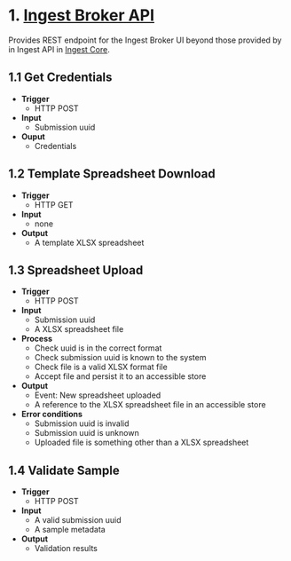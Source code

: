 # 1. [Ingest Broker API](https://github.com/HumanCellAtlas/ingest-broker-api)

Provides REST endpoint for the Ingest Broker UI beyond those provided by in Ingest API in [Ingest Core](#7-ingest-core).

## 1.1 Get Credentials
* __Trigger__
    * HTTP POST
* __Input__
    * Submission uuid
* __Ouput__
    * Credentials
    
## 1.2 Template Spreadsheet Download
* __Trigger__
    * HTTP GET
* __Input__
    * none
* __Output__
    * A template XLSX spreadsheet      
    
## 1.3 Spreadsheet Upload
* __Trigger__
    * HTTP POST
* __Input__
    * Submission uuid
    * A XLSX spreadsheet file
* __Process__
    * Check uuid is in the correct format
    * Check submission uuid is known to the system
    * Check file is a valid XLSX format file 
    * Accept file and persist it to an accessible store
* __Output__
    * Event: New spreadsheet uploaded
    * A reference to the XLSX spreadsheet file in an accessible store
* __Error conditions__
    * Submission uuid is invalid
    * Submission uuid is unknown
    * Uploaded file is something other than a XLSX spreadsheet

## 1.4 Validate Sample
* __Trigger__
    * HTTP POST
* __Input__
    * A valid submission uuid
    * A sample metadata
* __Output__
    * Validation results
